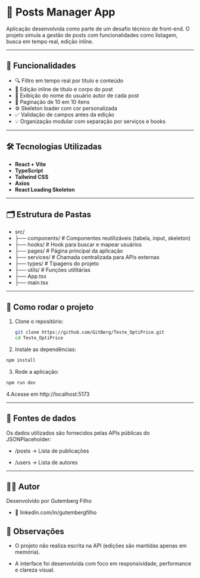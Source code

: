 # 📘 Posts Manager App 

Aplicação desenvolvida como parte de um desafio técnico de front-end. O projeto simula a gestão de posts com funcionalidades como listagem, busca em tempo real, edição inline.

---

## 🧠 Funcionalidades

- 🔍 Filtro em tempo real por título e conteúdo
- 📝 Edição inline de título e corpo do post
- 👤 Exibição do nome do usuário autor de cada post
- 📄 Paginação de 10 em 10 itens
- ⚙️ Skeleton loader com cor personalizada
- ✅ Validação de campos antes da edição
- 💡 Organização modular com separação por serviços e hooks

---

## 🛠 Tecnologias Utilizadas

- **React + Vite**
- **TypeScript**
- **Tailwind CSS**
- **Axios**
- **React Loading Skeleton**

---

## 🗂 Estrutura de Pastas

- src/
- ├── components/ # Componentes reutilizáveis (tabela, input, skeleton)
- ├── hooks/ # Hook para buscar e mapear usuários
- ├── pages/ # Página principal da aplicação
- ├── services/ # Chamada centralizada para APIs externas
- ├── types/ # Tipagens do projeto
- ├── utils/ # Funções utilitárias
- ├── App.tsx
- ├── main.tsx

---

## 🚀 Como rodar o projeto

1. Clone o repositório:
   ```bash
   git clone https://github.com/GitBerg/Teste_OptiPrice.git
   cd Teste_OptiPrice
   ```
2. Instale as dependências:
  ```bash
npm install
```

3. Rode a aplicação:
  ```bash
npm run dev
  ```
4.Acesse em http://localhost:5173

---

## 📡 Fontes de dados
Os dados utilizados são fornecidos pelas APIs públicas do JSONPlaceholder:

- /posts → Lista de publicações

- /users → Lista de autores

---

## 👨‍💻 Autor

Desenvolvido por Gutemberg Filho
- 💼 linkedin.com/in/gutembergfilho

## 📌 Observações
- O projeto não realiza escrita na API (edições são mantidas apenas em memória).

- A interface foi desenvolvida com foco em responsividade, performance e clareza visual.
